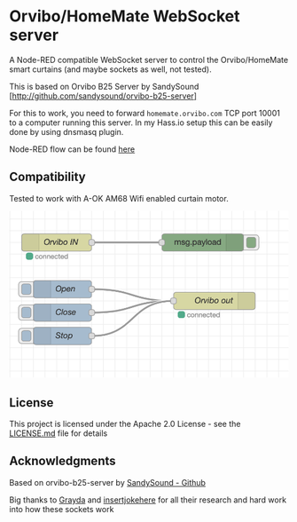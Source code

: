 
# Orvibo/HomeMate WebSocket server

A Node-RED compatible WebSocket server to control the Orvibo/HomeMate smart curtains (and maybe sockets as well, not tested).

This is based on Orvibo B25 Server by SandySound [http://github.com/sandysound/orvibo-b25-server]

For this to work, you need to forward ``homemate.orvibo.com`` TCP port 10001 to a computer running this server. In my Hass.io setup this can be easily done by using dnsmasq plugin.

Node-RED flow can be found [here](orvibo.flow)

## Compatibility

Tested to work with A-OK AM68 Wifi enabled curtain motor.

![Node-red](nodered.png)

## License

This project is licensed under the Apache 2.0 License - see the [LICENSE.md](LICENSE.md) file for details

## Acknowledgments

Based on orvibo-b25-server by [SandySound - Github](https://github.com/sandysound)

Big thanks to [Grayda](https://github.com/Grayda/) and [insertjokehere](https://github.com/insertjokehere) for all their research and hard work into how these sockets work

